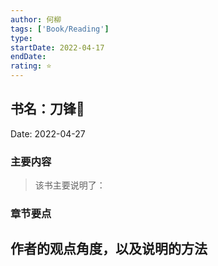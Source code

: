 ```yaml
---
author: 何柳
tags: ['Book/Reading']
type:
startDate: 2022-04-17
endDate:
rating: ⭐
---
```


## 书名：刀锋📖
 
Date: 2022-04-27 

### 主要内容
> 该书主要说明了：


### 章节要点
**作者的观点角度，以及说明的方法**
-




